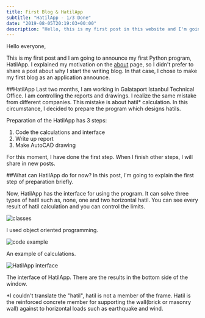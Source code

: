 ```yaml
---
title: First Blog & HatilApp
subtitle: "HatilApp - 1/3 Done"
date: "2019-08-05T20:19:03+00:00"
description: "Hello, this is my first post in this website and I'm going to announce HatilApp"
---
```


Hello everyone,

This is my first post and I am going to announce my first Python program, HatilApp.
I explained my motivation on the [about](https://alitalhaatici.com/about "Ali Talha Atici - About Page") page, so I didn't prefer to share a post about why I start the writing blog. In that case, I chose to make my first blog as an application announce.

##HatilApp
Last two months, I am working in Galataport Istanbul Technical Office. I am controlling the reports and drawings. I realize the same mistake from different companies. This mistake is about hatil* calculation. In this circumstance, I decided to prepare the program which designs hatils. 

Preparation of the HatilApp has 3 steps:
1) Code the calculations and interface
2) Write up report
3) Make AutoCAD drawing

For this moment, I have done the first step. When I finish other steps, I will share in new posts.

##What can HatilApp do for now?
In this post, I'm going to explain the first step of preparation briefly.

Now, HatilApp has the interface for using the program. It can solve three types of hatil such as, none, one and two horizontal hatil. You can see every result of hatil calculation and you can control the limits.

![](/class.png "classes")

I used object oriented programming.

![](/code.png "code example")

An example of calculations.

![](/interface.png "HatilApp interface")

The interface of HatilApp. There are the results in the bottom side of the window.


*I couldn't translate the "hatil", hatil is not a member of the frame. Hatil is the reinforced concrete member for supporting the wall(brick or masonry wall) against to horizontal loads such as earthquake and wind.